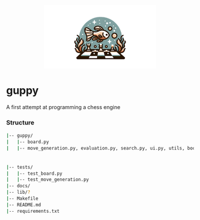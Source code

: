 <p align="center">
<img src="guppy.png" alt="Guppy" width="300"/>
</p>

# guppy
A first attempt at programming a chess engine

### Structure
```bash
|-- guppy/
|   |-- board.py
|   |-- move_generation.py, evaluation.py, search.py, ui.py, utils, book, endgame


|-- tests/
|   |-- test_board.py
|   |-- test_move_generation.py
|-- docs/
|-- lib/?
|-- Makefile
|-- README.md
|-- requirements.txt
```
